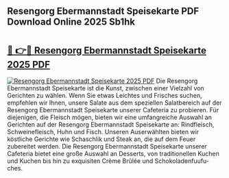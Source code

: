 ## Resengorg Ebermannstadt Speisekarte PDF Download Online 2025 Sb1hk

# <h2><a href="http://gc5wml.nevu.top/?p=Resengorg+Ebermannstadt+Speisekarte">🔗 👉🔴 Resengorg Ebermannstadt Speisekarte 2025 PDF</a></h2>

[![Resengorg Ebermannstadt Speisekarte 2025 PDF](https://i.imgur.com/dBaPXMq.png)](http://gc5wml.nevu.top/?p=Resengorg+Ebermannstadt+Speisekarte)
Die Resengorg Ebermannstadt Speisekarte ist die Kunst, zwischen einer Vielzahl von Gerichten zu wählen. Wenn Sie etwas Leichtes und Frisches suchen, empfehlen wir Ihnen, unsere Salate aus dem speziellen Salatbereich auf der Resengorg Ebermannstadt Speisekarte unserer Cafeteria zu probieren. Für diejenigen, die Fleisch mögen, bieten wir eine umfangreiche Auswahl an Gerichten auf der Resengorg Ebermannstadt Speisekarte an: Rindfleisch, Schweinefleisch, Huhn und Fisch. Unseren Auserwählten bieten wir köstliche Gerichte wie Schaschlik und Steak an, die auf dem Feuer zubereitet werden. Die Resengorg Ebermannstadt Speisekarte unserer Cafeteria bietet eine große Auswahl an Desserts, von traditionellen Kuchen und Kuchen bis hin zu exquisiten Crème Brûlée und Schokoladenfuufu-ches.
